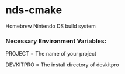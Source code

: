 # nds-cmake
Homebrew Nintendo DS build system

### Necessary Environment Variables:
PROJECT = The name of your project

DEVKITPRO = The install directory of devkitpro
